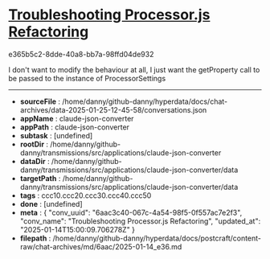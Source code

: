 # [Troubleshooting Processor.js Refactoring](https://claude.ai/chat/6aac3c40-067c-4a54-98f5-0f557ac7e2f3)

e365b5c2-8dde-40a8-bb7a-98ffd04de932

I don't want to modify the behaviour at all, I just want the getProperty call to be passed to the instance of ProcessorSettings

---

* **sourceFile** : /home/danny/github-danny/hyperdata/docs/chat-archives/data-2025-01-25-12-45-58/conversations.json
* **appName** : claude-json-converter
* **appPath** : claude-json-converter
* **subtask** : [undefined]
* **rootDir** : /home/danny/github-danny/transmissions/src/applications/claude-json-converter
* **dataDir** : /home/danny/github-danny/transmissions/src/applications/claude-json-converter/data
* **targetPath** : /home/danny/github-danny/transmissions/src/applications/claude-json-converter/data
* **tags** : ccc10.ccc20.ccc30.ccc40.ccc50
* **done** : [undefined]
* **meta** : {
  "conv_uuid": "6aac3c40-067c-4a54-98f5-0f557ac7e2f3",
  "conv_name": "Troubleshooting Processor.js Refactoring",
  "updated_at": "2025-01-14T15:00:09.706278Z"
}
* **filepath** : /home/danny/github-danny/hyperdata/docs/postcraft/content-raw/chat-archives/md/6aac/2025-01-14_e36.md
